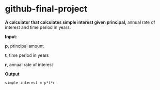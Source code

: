 # github-final-project

**A calculator that calculates simple interest given principal,** annual rate of interest and time period in years.

**Input**:

  **p**, principal amount
   
   **t**, time period in years
   
   **r**, annual rate of interest
   
**Output**

  `simple interest = p*t*r`
